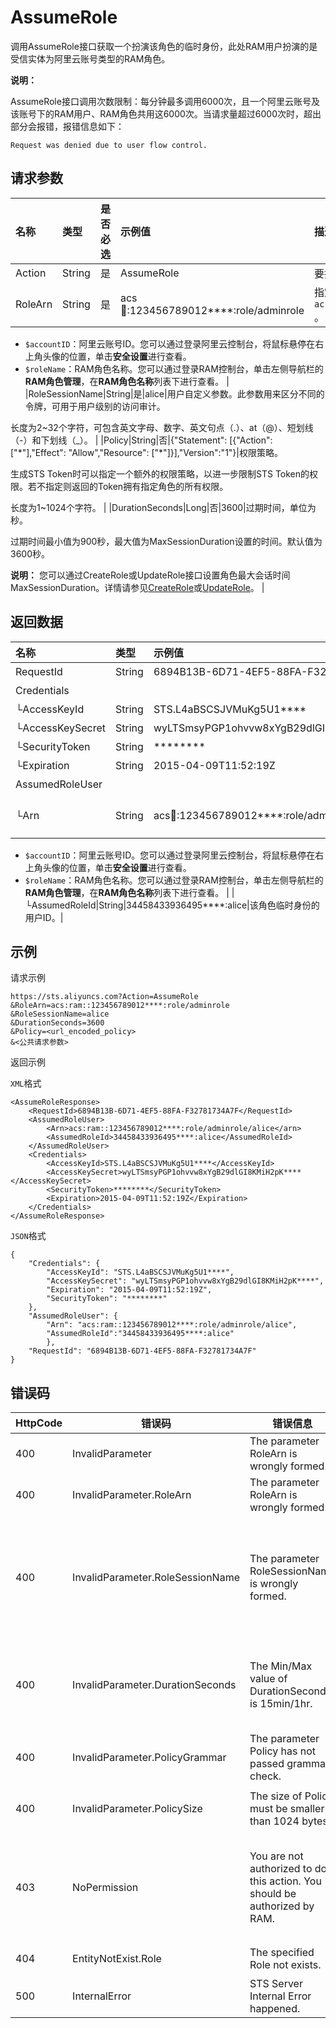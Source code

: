 # AssumeRole

调用AssumeRole接口获取一个扮演该角色的临时身份，此处RAM用户扮演的是受信实体为阿里云账号类型的RAM角色。

**说明：**

AssumeRole接口调用次数限制：每分钟最多调用6000次，且一个阿里云账号及该账号下的RAM用户、RAM角色共用这6000次。当请求量超过6000次时，超出部分会报错，报错信息如下：

```
Request was denied due to user flow control.
```

## 请求参数

|名称|类型|是否必选|示例值|描述|
|:-|:-|:---|:--|:-|
|Action|String|是|AssumeRole|要执行的操作。取值：AssumeRole|
|RoleArn|String|是|acs:ram::123456789012\*\*\*\*:role/adminrole|指定角色的ARN。格式：`acs:ram::$accountID:role/$roleName` 。 **说明：**

-   `$accountID`：阿里云账号ID。您可以通过登录阿里云控制台，将鼠标悬停在右上角头像的位置，单击**安全设置**进行查看。
-   `$roleName`：RAM角色名称。您可以通过登录RAM控制台，单击左侧导航栏的**RAM角色管理**，在**RAM角色名称**列表下进行查看。 |
|RoleSessionName|String|是|alice|用户自定义参数。此参数用来区分不同的令牌，可用于用户级别的访问审计。

长度为2~32个字符，可包含英文字母、数字、英文句点（.）、at（@）、短划线（-）和下划线（\_）。 |
|Policy|String|否|\{"Statement": \[\{"Action": \["\*"\],"Effect": "Allow","Resource": \["\*"\]\}\],"Version":"1"\}|权限策略。

生成STS Token时可以指定一个额外的权限策略，以进一步限制STS Token的权限。若不指定则返回的Token拥有指定角色的所有权限。

长度为1~1024个字符。 |
|DurationSeconds|Long|否|3600|过期时间，单位为秒。

过期时间最小值为900秒，最大值为MaxSessionDuration设置的时间。默认值为3600秒。

**说明：** 您可以通过CreateRole或UpdateRole接口设置角色最大会话时间MaxSessionDuration。详情请参见[CreateRole](/intl.zh-CN/API参考/API参考（RAM）/角色管理接口/CreateRole.md)或[UpdateRole](/intl.zh-CN/API参考/API参考（RAM）/角色管理接口/UpdateRole.md)。 |

## 返回数据

|名称|类型|示例值|描述|
|:-|:-|:--|:-|
|RequestId|String|6894B13B-6D71-4EF5-88FA-F32781734A7F|请求ID。|
|Credentials| | |访问凭证。|
|└AccessKeyId|String|STS.L4aBSCSJVMuKg5U1\*\*\*\*|访问密钥标识。|
|└AccessKeySecret|String|wyLTSmsyPGP1ohvvw8xYgB29dlGI8KMiH2pK\*\*\*\*|访问密钥。|
|└SecurityToken|String|\*\*\*\*\*\*\*\*|安全令牌。|
|└Expiration|String|2015-04-09T11:52:19Z|失效时间。|
|AssumedRoleUser| | |角色扮演临时身份。|
|└Arn|String|acs:ram::123456789012\*\*\*\*:role/adminrole/alice|指定角色的ARN。格式：`acs:ram::$accountID:role/$roleName/$RoleSessionName` 。 **说明：**

-   `$accountID`：阿里云账号ID。您可以通过登录阿里云控制台，将鼠标悬停在右上角头像的位置，单击**安全设置**进行查看。
-   `$roleName`：RAM角色名称。您可以通过登录RAM控制台，单击左侧导航栏的**RAM角色管理**，在**RAM角色名称**列表下进行查看。 |
|└AssumedRoleId|String|34458433936495\*\*\*\*:alice|该角色临时身份的用户ID。|

## 示例

请求示例

```
https://sts.aliyuncs.com?Action=AssumeRole
&RoleArn=acs:ram::123456789012****:role/adminrole
&RoleSessionName=alice
&DurationSeconds=3600
&Policy=<url_encoded_policy>
&<公共请求参数>
```

返回示例

`XML`格式

```
<AssumeRoleResponse>
    <RequestId>6894B13B-6D71-4EF5-88FA-F32781734A7F</RequestId>
    <AssumedRoleUser>
        <Arn>acs:ram::123456789012****:role/adminrole/alice</arn>
        <AssumedRoleId>34458433936495****:alice</AssumedRoleId>
    </AssumedRoleUser>
    <Credentials>
        <AccessKeyId>STS.L4aBSCSJVMuKg5U1****</AccessKeyId>
        <AccessKeySecret>wyLTSmsyPGP1ohvvw8xYgB29dlGI8KMiH2pK****</AccessKeySecret>
        <SecurityToken>********</SecurityToken>
        <Expiration>2015-04-09T11:52:19Z</Expiration>
    </Credentials>
</AssumeRoleResponse>
```

`JSON`格式

```
{
    "Credentials": {
        "AccessKeyId": "STS.L4aBSCSJVMuKg5U1****",
        "AccessKeySecret": "wyLTSmsyPGP1ohvvw8xYgB29dlGI8KMiH2pK****",
        "Expiration": "2015-04-09T11:52:19Z",
        "SecurityToken": "********"
    },
    "AssumedRoleUser": {
        "Arn": "acs:ram::123456789012****:role/adminrole/alice",
        "AssumedRoleId":"34458433936495****:alice"
        },
    "RequestId": "6894B13B-6D71-4EF5-88FA-F32781734A7F"
}
```

## 错误码

|HttpCode|错误码|错误信息|描述|
|--------|---|----|--|
|400|InvalidParameter|The parameter RoleArn is wrongly formed.|角色ARN格式错误。|
|400|InvalidParameter.RoleArn|The parameter RoleArn is wrongly formed.|角色ARN格式错误。|
|400|InvalidParameter.RoleSessionName|The parameter RoleSessionName is wrongly formed.|RoleSessionName格式错误，支持输入2~32个字符，请输入至少2个字符，允许输入英文字母、数字、英文句点（.）、at（@）、短划线（-）和下划线（\_）。|
|400|InvalidParameter.DurationSeconds|The Min/Max value of DurationSeconds is 15min/1hr.|DurationSeconds参数设置错误，过期时间最小值为900秒，最大值为MaxSessionDuration设置的时间。|
|400|InvalidParameter.PolicyGrammar|The parameter Policy has not passed grammar check.|权限策略语法错误。|
|400|InvalidParameter.PolicySize|The size of Policy must be smaller than 1024 bytes.|权限策略长度超限，最大不超过1024字符。|
|403|NoPermission|You are not authorized to do this action. You should be authorized by RAM.|STS Token没有权限。解决方法请参见[为什么使用STS时会报错](/intl.zh-CN/常见问题/RAM角色和STS Token常见问题.md)。|
|404|EntityNotExist.Role|The specified Role not exists.|指定的RAM角色不存在。|
|500|InternalError|STS Server Internal Error happened.|服务器内部错误。|

